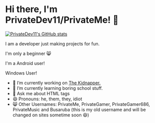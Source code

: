 # Hi there, I'm PrivateDev11/PrivateMe! 👋

[![PrivateDev11's GitHub stats](https://github-readme-stats.vercel.app/api?username=privatedev11)](https://github.com/anuraghazra/github-readme-stats)

I am a developer just making projects for fun.

I'm only a beginner 😸

I'm a Android user!

Windows User!



- 🔭 I’m currently working on [The Kidnapper.](https://github.com/privatedev11/TheKidnapper)
- 🌱 I’m currently learning boring school stuff.
- 💬 Ask me about HTML tags
- 😄 Pronouns: he, them, they, idiot
- 😸 Other Usernames: PrivateMe, PrivateGamer, PrivateGamer686, PrivateMusic and Busaruba (this is my old username and will be changed on sites sometime soon 😄)

